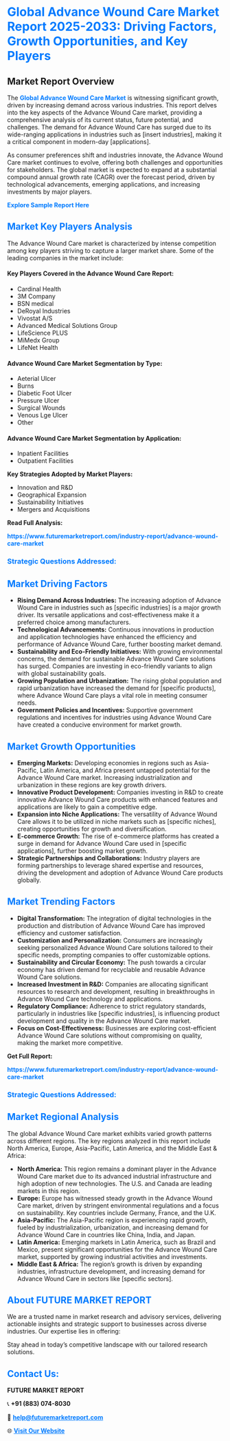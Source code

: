 <h1 style="color: #007BFF;">Global Advance Wound Care Market Report 2025-2033: Driving Factors, Growth Opportunities, and Key Players</h1>

<section id="overview">
<h2>Market Report Overview</h2>
<p>The <a href="https://www.futuremarketreport.com/industry-report/advance-wound-care-market" style="color: #007BFF; text-decoration: none;"><strong>Global Advance Wound Care Market</strong></a> is witnessing significant growth, driven by increasing demand across various industries. This report delves into the key aspects of the Advance Wound Care market, providing a comprehensive analysis of its current status, future potential, and challenges. The demand for Advance Wound Care has surged due to its wide-ranging applications in industries such as [insert industries], making it a critical component in modern-day [applications].</p>
<p>As consumer preferences shift and industries innovate, the Advance Wound Care market continues to evolve, offering both challenges and opportunities for stakeholders. The global market is expected to expand at a substantial compound annual growth rate (CAGR) over the forecast period, driven by technological advancements, emerging applications, and increasing investments by major players.</p>
</section>

<section id="overview">
<p><a href="https://www.futuremarketreport.com/request-sample/reportId=61335" style="color: #007BFF; text-decoration: none;"><strong>Explore Sample Report Here</strong></a></p>
</section>

<section id="key-players">
<h2 style="color: #007BFF;">Market Key Players Analysis</h2>
<p>The Advance Wound Care market is characterized by intense competition among key players striving to capture a larger market share. Some of the leading companies in the market include:</p>
<h4>Key Players Covered in the Advance Wound Care Report:</h4>
<ul><li>Cardinal Health</li><li>3M Company</li><li>BSN medical</li><li>DeRoyal Industries</li><li>Vivostat A/S</li><li>Advanced Medical Solutions Group</li><li>LifeScience PLUS</li><li>MiMedx Group</li><li>LifeNet Health</li></ul>
<h4>Advance Wound Care Market Segmentation by Type:</h4>
<ul><li>Aeterial Ulcer</li><li>Burns</li><li>Diabetic Foot Ulcer</li><li>Pressure Ulcer</li><li>Surgical Wounds</li><li>Venous Lge Ulcer</li><li>Other</li></ul>

<h4>Advance Wound Care Market Segmentation by Application:</h4>
<ul><li>Inpatient Facilities</li><li>Outpatient Facilities</li></ul>
<p><strong>Key Strategies Adopted by Market Players:</strong></p>
<ul>
<li>Innovation and R&D</li>
<li>Geographical Expansion</li>
<li>Sustainability Initiatives</li>
<li>Mergers and Acquisitions</li>
</ul>
</section>

<section>
<p><strong>Read Full Analysis: </strong></p><a href="https://www.futuremarketreport.com/industry-report/advance-wound-care-market" style="color: #007BFF; text-decoration: none;"><strong>https://www.futuremarketreport.com/industry-report/advance-wound-care-market</strong></a>
<h3 style="color: #007BFF;">Strategic Questions Addressed:</h3>
</section>

<section id="driving-factors">
<h2 style="color: #007BFF;">Market Driving Factors</h2>
<ul>
<li><strong>Rising Demand Across Industries:</strong> The increasing adoption of Advance Wound Care in industries such as [specific industries] is a major growth driver. Its versatile applications and cost-effectiveness make it a preferred choice among manufacturers.</li>
<li><strong>Technological Advancements:</strong> Continuous innovations in production and application technologies have enhanced the efficiency and performance of Advance Wound Care, further boosting market demand.</li>
<li><strong>Sustainability and Eco-Friendly Initiatives:</strong> With growing environmental concerns, the demand for sustainable Advance Wound Care solutions has surged. Companies are investing in eco-friendly variants to align with global sustainability goals.</li>
<li><strong>Growing Population and Urbanization:</strong> The rising global population and rapid urbanization have increased the demand for [specific products], where Advance Wound Care plays a vital role in meeting consumer needs.</li>
<li><strong>Government Policies and Incentives:</strong> Supportive government regulations and incentives for industries using Advance Wound Care have created a conducive environment for market growth.</li>
</ul>
</section>

<section id="growth-opportunities">
<h2 style="color: #007BFF;">Market Growth Opportunities</h2>
<ul>
<li><strong>Emerging Markets:</strong> Developing economies in regions such as Asia-Pacific, Latin America, and Africa present untapped potential for the Advance Wound Care market. Increasing industrialization and urbanization in these regions are key growth drivers.</li>
<li><strong>Innovative Product Development:</strong> Companies investing in R&D to create innovative Advance Wound Care products with enhanced features and applications are likely to gain a competitive edge.</li>
<li><strong>Expansion into Niche Applications:</strong> The versatility of Advance Wound Care allows it to be utilized in niche markets such as [specific niches], creating opportunities for growth and diversification.</li>
<li><strong>E-commerce Growth:</strong> The rise of e-commerce platforms has created a surge in demand for Advance Wound Care used in [specific applications], further boosting market growth.</li>
<li><strong>Strategic Partnerships and Collaborations:</strong> Industry players are forming partnerships to leverage shared expertise and resources, driving the development and adoption of Advance Wound Care products globally.</li>
</ul>
</section>

<section id="trending-factors">
<h2 style="color: #007BFF;">Market Trending Factors</h2>
<ul>
<li><strong>Digital Transformation:</strong> The integration of digital technologies in the production and distribution of Advance Wound Care has improved efficiency and customer satisfaction.</li>
<li><strong>Customization and Personalization:</strong> Consumers are increasingly seeking personalized Advance Wound Care solutions tailored to their specific needs, prompting companies to offer customizable options.</li>
<li><strong>Sustainability and Circular Economy:</strong> The push towards a circular economy has driven demand for recyclable and reusable Advance Wound Care solutions.</li>
<li><strong>Increased Investment in R&D:</strong> Companies are allocating significant resources to research and development, resulting in breakthroughs in Advance Wound Care technology and applications.</li>
<li><strong>Regulatory Compliance:</strong> Adherence to strict regulatory standards, particularly in industries like [specific industries], is influencing product development and quality in the Advance Wound Care market.</li>
<li><strong>Focus on Cost-Effectiveness:</strong> Businesses are exploring cost-efficient Advance Wound Care solutions without compromising on quality, making the market more competitive.</li>
</ul>
</section>

<section>
<p><strong>Get Full Report: </strong></p><a href="https://www.futuremarketreport.com/industry-report/advance-wound-care-market" style="color: #007BFF; text-decoration: none;"><strong>https://www.futuremarketreport.com/industry-report/advance-wound-care-market</strong></a>
<h3 style="color: #007BFF;">Strategic Questions Addressed:</h3>
</section>


<section id="regional-analysis">
<h2 style="color: #007BFF;">Market Regional Analysis</h2>
<p>The global Advance Wound Care market exhibits varied growth patterns across different regions. The key regions analyzed in this report include North America, Europe, Asia-Pacific, Latin America, and the Middle East & Africa:</p>
<ul>
<li><strong>North America:</strong> This region remains a dominant player in the Advance Wound Care market due to its advanced industrial infrastructure and high adoption of new technologies. The U.S. and Canada are leading markets in this region.</li>
<li><strong>Europe:</strong> Europe has witnessed steady growth in the Advance Wound Care market, driven by stringent environmental regulations and a focus on sustainability. Key countries include Germany, France, and the U.K.</li>
<li><strong>Asia-Pacific:</strong> The Asia-Pacific region is experiencing rapid growth, fueled by industrialization, urbanization, and increasing demand for Advance Wound Care in countries like China, India, and Japan.</li>
<li><strong>Latin America:</strong> Emerging markets in Latin America, such as Brazil and Mexico, present significant opportunities for the Advance Wound Care market, supported by growing industrial activities and investments.</li>
<li><strong>Middle East & Africa:</strong> The region’s growth is driven by expanding industries, infrastructure development, and increasing demand for Advance Wound Care in sectors like [specific sectors].</li>
</ul>
</section>

<footer>
<h2 style="color: #007BFF;">About FUTURE MARKET REPORT</h2>
<p>We are a trusted name in market research and advisory services, delivering actionable insights and strategic support to businesses across diverse industries. Our expertise lies in offering:</p>

<p>Stay ahead in today’s competitive landscape with our tailored research solutions.</p>

<h2 style="color: #007BFF;">Contact Us:</h2>
<p><strong>FUTURE MARKET REPORT</strong></p>
<p>📞 <strong>+91 (883) 074-8030</strong></p>
<p>📧 <strong><a href="mailto:help@futuremarketreport.com" style="color: #007BFF;">help@futuremarketreport.com</a></strong></p>
<p>🌐 <strong><a href="https://www.futuremarketreport.com/" style="color: #007BFF;">Visit Our Website</a></strong></p>
</footer>